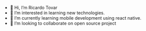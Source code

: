 - 👋 Hi, I’m Ricardo Tovar
- 👀 I’m interested in learning new technologies.
- 🌱 I’m currently learning mobile development using react native.
- 💞️ I’m looking to collaborate on open source project 

<!---
RicardoMTT/RicardoMTT is a ✨ special ✨ repository because its `README.md` (this file) appears on your GitHub profile.
You can click the Preview link to take a look at your changes.
--->
